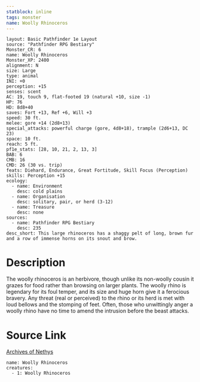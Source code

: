 ```yaml
---
statblock: inline
tags: monster
name: Woolly Rhinoceros
---
```

```statblock
layout: Basic Pathfinder 1e Layout
source: "Pathfinder RPG Bestiary"
Monster_CR: 6
name: Woolly Rhinoceros
Monster_XP: 2400
alignment: N
size: Large
type: animal
INI: +0
perception: +15
senses: scent
AC: 19, touch 9, flat-footed 19 (natural +10, size -1)
HP: 76
HD: 8d8+40
saves: Fort +13, Ref +6, Will +3
speed: 30 ft.
melee: gore +14 (2d8+13)
special_attacks: powerful charge (gore, 4d8+18), trample (2d6+13, DC 23)
space: 10 ft.
reach: 5 ft.
pf1e_stats: [28, 10, 21, 2, 13, 3]
BAB: 6
CMB: 16
CMD: 26 (30 vs. trip)
feats: Diehard, Endurance, Great Fortitude, Skill Focus (Perception)
skills: Perception +15
ecology:
  - name: Environment
    desc: cold plains
  - name: Organisation
    desc: solitary, pair, or herd (3-12)
  - name: Treasure
    desc: none
sources:
  - name: Pathfinder RPG Bestiary
    desc: 235
desc_short: This large rhinoceros has a shaggy pelt of long, brown fur and a row of immense horns on its snout and brow.
```
# Description
The woolly rhinoceros is an herbivore, though unlike its non-woolly cousin it grazes for food rather than browsing on larger plants. The woolly rhino is legendary for its foul temper, and its size and huge horn give it a ferocious bravery. Any threat (real or perceived) to the rhino or its herd is met with loud bellows and the stomping of feet. Often, those who unwittingly anger a woolly rhino have no time to amend the intrusion before the beast attacks.
# Source Link
[Archives of Nethys](https://aonprd.com/MonsterDisplay.aspx?ItemName=Woolly%20Rhinoceros)
```encounter-table
name: Woolly Rhinoceros
creatures:
  - 1: Woolly Rhinoceros
```
